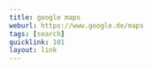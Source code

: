 ```yaml
---
title: google maps
weburl: https://www.google.de/maps
tags: [search]
quicklink: 101
layout: link
---
```

